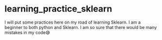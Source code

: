 # learning_practice_sklearn
I will put some practices here on my road of learning Sklearn.
I am a beginner to both python and Sklearn. I am so sure that there would be many mistakes in my code😅
